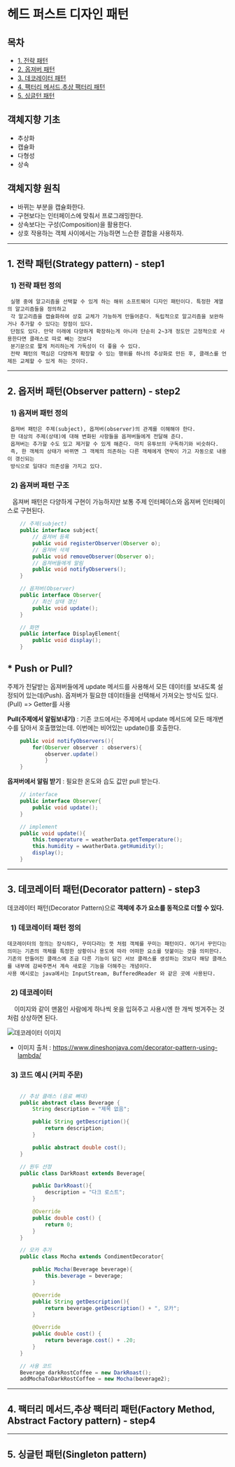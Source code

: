 # 헤드 퍼스트 디자인 패턴

## 목차

- [1. 전략 패턴](#1-전략-패턴strategy-pattern---step1)
- [2. 옵져버 패턴](#2-옵저버-패턴observer-pattern---step2)
- [3. 데코레이터 패턴](#3-데코레이터-패턴decorator-pattern---step3)
- [4. 팩터리 메서드,추상 팩터리 패턴](#4-팩터리-메서드추상-팩터리-패턴factory-method-abstract-factory-pattern---step4)
- [5. 싱글턴 패턴](#5-싱글턴-패턴singleton-pattern)

## 객체지향 기초

- 추상화
- 캡슐화
- 다형성
- 상속

## 객체지향 원칙

- 바뀌는 부분을 캡슐화한다.
- 구현보다는 인터페이스에 맞춰서 프로그래밍한다.
- 상속보다는 구성(Composition)을 활용한다.
- 상호 작용하는 객체 사이에서는 가능하면 느슨한 결합을 사용하자.

---

## 1. 전략 패턴(Strategy pattern) - step1

### &nbsp; 1) 전략 패턴 정의

     실행 중에 알고리즘을 선택할 수 있게 하는 해위 소프트웨어 디자인 패턴이다. 특정한 계열의 알고리즘들을 정의하고
     각 알고리즘을 캡슐화하여 상호 교체가 가능하게 만들어준다. 독립적으로 알고리즘을 보완하거나 추가할 수 있다는 장점이 있다.
     단점도 있다. 만약 미래에 다양하게 확장하는게 아니라 단순히 2~3개 정도만 고정적으로 사용한다면 클래스로 따로 빼는 것보다
     분기문으로 짧게 처리하는게 가독성이 더 좋을 수 있다.
     전략 패턴의 핵심은 다양하게 확장할 수 있는 행위를 하나의 추상화로 만든 후, 클래스를 언제든 교체할 수 있게 하는 것이다.

---

## 2. 옵저버 패턴(Observer pattern) - step2

### &nbsp; 1) 옵져버 패턴 정의

     옵져버 패턴은 주제(subject), 옵져버(observer)의 관계를 이해해야 한다.
     한 대상의 주제(상태)에 대해 변화된 사항들을 옵져버들에게 전달해 준다.
     옵져버는 추가할 수도 있고 제거할 수 있게 해준다. 마치 유투브의 구독하기와 비슷하다.
     즉, 한 객체의 상태가 바뀌면 그 객체의 의존하는 다른 객체에게 연락이 가고 자동으로 내용이 갱신되는
     방식으로 일대다 의존성을 가지고 있다.

### &nbsp; 2) 옵져버 패턴 구조

&nbsp;&nbsp; 옵져버 패턴은 다양하게 구현이 가능하지만 보통 주제 인터페이스와 옵져버 인터페이스로 구현된다.

```java
    // 주제(subject)
    public interface subject{
        // 옵져버 등록
        public void registerObserver(Observer o);
        // 옵져버 삭제
        public void removeObserver(Observer o);
        // 옵져버들에게 알림
        public void notifyObservers();
    }

    // 옵져버(Observer)
    public interface Observer{
        // 최신 상태 갱신
        public void update();
    }

    // 화면
    public interface DisplayElement{
        public void display();
    }
```

## \* Push or Pull?

주제가 전달받는 옵져버들에게 update 메서드를 사용해서 모든 데이터를 보내도록 설정되어 있는데(Push). 옵져버가
필요한 데이터들을 선택해서 가져오는 방식도 있다.(Pull) => Getter를 사용

**Pull(주제에서 알림보내기)** : 기존 코드에서는 주제에서 update 메서드에 모든 매개변수를 담아서 호출했었는데.
이번에는 비어있는 update()를 호출한다.

```java
    public void notifyObservers(){
        for(Observer observer : observers){
            observer.update()
            }
    }
```

**옵져버에서 알림 받기** : 필요한 온도와 습도 값만 pull 받는다.

```java
    // interface
    public interface Observer{
        public void update();
    }

    // implement
    public void update(){
        this.temperature = weatherData.getTemperature();
        this.humidity = wwatherData.getHumidity();
        display();
    }
```

---

## 3. 데코레이터 패턴(Decorator pattern) - step3

데코레이터 패턴(Decorator Pattern)으로 **객체에 추가 요소를 동적으로 더할 수 있다.**

### &nbsp; 1) 데코레이터 패턴 정의

    데코레이터의 정의는 장식하다, 꾸미다라는 뜻 처럼 객체를 꾸미는 패턴이다. 여기서 꾸민다는 의미는 기존의 객체를 특정한 상황이나 용도에 따라 어떠한 요소를 덧붙이는 것을 의미한다.
    기존의 만들어진 클래스에 조금 다른 기능이 담긴 서브 클래스를 생성하는 것보다 해당 클래스를 내부에 감싸주면서 계속 새로운 기능을 더해주는 개념이다.
    사용 예시로는 java에서는 InputStream, BufferedReader 와 같은 곳에 사용된다.

### &nbsp; 2) 데코레이터

&nbsp; &nbsp; 이미지와 같이 맨몸인 사람에게 하나씩 옷을 입혀주고 사용시엔 한 개씩 벗겨주는 것처럼 상상하면 된다.

![데코레이터 이미지](https://i0.wp.com/www.dineshonjava.com/wp-content/uploads/2022/10/decorator-pattern.png?w=600&ssl=1)

- 이미지 출처 : https://www.dineshonjava.com/decorator-pattern-using-lambda/

### &nbsp; 3) 코드 예시 (커피 주문)

```java

    // 추상 클래스 (음료 뼈대)
    public abstract class Beverage {
        String description = "제목 없음";

        public String getDescription(){
            return description;
        }

        public abstract double cost();
    }

    // 원두 선정
    public class DarkRoast extends Beverage{

        public DarkRoast(){
            description = "다크 로스트";
        }

        @Override
        public double cost() {
            return 0;
        }
    }

    // 모카 추가
    public class Mocha extends CondimentDecorator{

        public Mocha(Beverage beverage){
            this.beverage = beverage;
        }

        @Override
        public String getDescription(){
            return beverage.getDescription() + ", 모카";
        }

        @Override
        public double cost() {
            return beverage.cost() + .20;
        }
    }

    // 사용 코드
    Beverage darkRostCoffee = new DarkRoast();
    addMochaToDarkRostCoffee = new Mocha(beverage2);

```

---

## 4. 팩터리 메서드,추상 팩터리 패턴(Factory Method, Abstract Factory pattern) - step4

---

## 5. 싱글턴 패턴(Singleton pattern)
